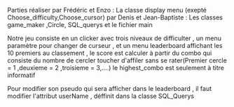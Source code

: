 Parties réaliser par Frédéric et Enzo : La classe display menu (exepté Choose_difficulty,Choose_cursor)
                 par Denis et Jean-Baptiste : Les classes game_maker ,Circle, SQL_querys et le fichier main 


Notre jeu consiste en un clicker avec trois niveaux de difficulter , un menu paramètre pour changer de curseur , et un menu leaderboard affichant les 10 premiers au classement ,
le score est calculer à partir du combo qui consiste du nombre de cercler toucher d'affiler sans se rater(Premier cercle = 1 ,deuxieme = 2 ,troisieme = 3,....) le highest_combo est seulement à titre informatif 

Pour modifier son pseudo qui sera afficher dans le leaderboard , il faut modifier l'attribut userName , déffinit dans la classe SQL_Querys
